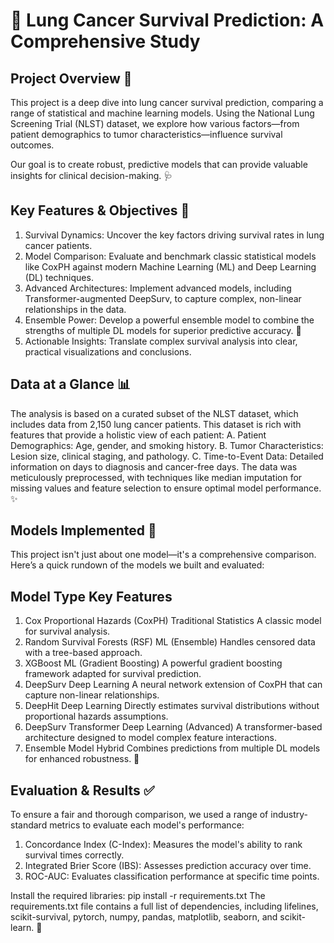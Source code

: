 # 🔬 Lung Cancer Survival Prediction: A Comprehensive Study


## Project Overview 🚀
This project is a deep dive into lung cancer survival prediction, comparing a range of statistical and machine learning models. Using the National Lung Screening Trial (NLST) dataset, we explore how various factors—from patient demographics to tumor characteristics—influence survival outcomes.

Our goal is to create robust, predictive models that can provide valuable insights for clinical decision-making. 🩺

## Key Features & Objectives 🎯

1. Survival Dynamics: Uncover the key factors driving survival rates in lung cancer patients.
2. Model Comparison: Evaluate and benchmark classic statistical models like CoxPH against modern Machine Learning (ML) and Deep Learning (DL) techniques.
3. Advanced Architectures: Implement advanced models, including Transformer-augmented DeepSurv, to capture complex, non-linear relationships in the data.
4. Ensemble Power: Develop a powerful ensemble model to combine the strengths of multiple DL models for superior predictive accuracy. 💪
5. Actionable Insights: Translate complex survival analysis into clear, practical visualizations and conclusions.

## Data at a Glance 📊
The analysis is based on a curated subset of the NLST dataset, which includes data from 2,150 lung cancer patients. This dataset is rich with features that provide a holistic view of each patient:
A. Patient Demographics: Age, gender, and smoking history.
B. Tumor Characteristics: Lesion size, clinical staging, and pathology.
C. Time-to-Event Data: Detailed information on days to diagnosis and cancer-free days.
The data was meticulously preprocessed, with techniques like median imputation for missing values and feature selection to ensure optimal model performance. ✨

## Models Implemented 🤖
This project isn't just about one model—it's a comprehensive comparison. Here’s a quick rundown of the models we built and evaluated:

## Model	Type	Key Features
1. Cox Proportional Hazards (CoxPH)	Traditional Statistics	A classic model for survival analysis.
2. Random Survival Forests (RSF)	ML (Ensemble)	Handles censored data with a tree-based approach.
3. XGBoost	ML (Gradient Boosting)	A powerful gradient boosting framework adapted for survival prediction.
4. DeepSurv	Deep Learning	A neural network extension of CoxPH that can capture non-linear relationships.
5. DeepHit	Deep Learning	Directly estimates survival distributions without proportional hazards assumptions.
6. DeepSurv Transformer	Deep Learning (Advanced)	A transformer-based architecture designed to model complex feature interactions.
7. Ensemble Model	Hybrid	Combines predictions from multiple DL models for enhanced robustness. 🤝

## Evaluation & Results ✅
To ensure a fair and thorough comparison, we used a range of industry-standard metrics to evaluate each model's performance:
1. Concordance Index (C-Index): Measures the model's ability to rank survival times correctly.
2. Integrated Brier Score (IBS): Assesses prediction accuracy over time.
3. ROC-AUC: Evaluates classification performance at specific time points.

Install the required libraries:
pip install -r requirements.txt
The requirements.txt file contains a full list of dependencies, including lifelines, scikit-survival, pytorch, numpy, pandas, matplotlib, seaborn, and scikit-learn. 🐍
